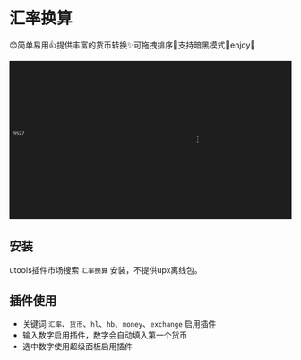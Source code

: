 # 汇率换算

😊简单易用👍提供丰富的货币转换✨可拖拽排序👀支持暗黑模式💖enjoy💖

![hl](imgs/hl.gif "汇率换算")

## 安装

utools插件市场搜索 `汇率换算` 安装，不提供upx离线包。

## 插件使用

* 关键词 `汇率`、`货币`、`hl`、`hb`、`money`、`exchange` 启用插件
* 输入数字启用插件，数字会自动填入第一个货币
* 选中数字使用超级面板启用插件
